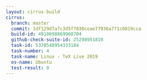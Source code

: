 ```yaml
---
layout: cirrus-build
cirrus:
  branch: master
  commit: 1df129d7a7c3d5f7030ceae77936a771c0819cca
  build-id: 4910898869960704
  github-check-suite-id: 25298951819
  task-id: 5370548954333184
  task-number: 4
  task-name: Linux - TeX Live 2019
  os-name: Ubuntu
  test-result: 0
---
```

